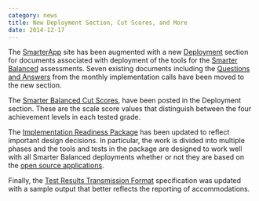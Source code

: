 ```yaml
---
category: news
title: New Deployment Section, Cut Scores, and More
date: 2014-12-17
---
```

The [SmarterApp](http://www.smarterapp.org) site has been augmented with a new [Deployment](http://www.smarterapp.org/deployment.html) section for documents associated with deployment of the tools for the [Smarter Balanced](http://www.smarterbalanced.org) assessments. Seven existing documents including the [Questions and Answers](http://www.smarterapp.org/deployment/QuestionsAndAnswers.html) from the monthly implementation calls have been moved to the new section.

The [Smarter Balanced Cut Scores](http://www.smarterapp.org/deployment/ApprovedCutScores.html), have been posted in the Deployment section. These are the scale score values that distinguish between the four achievement levels in each tested grade.

The [Implementation Readiness Package](http://www.smarterapp.org/specs/ImplementationReadinessPackage.html) has been updated to reflect important design decisions. In particular, the work is divided into multiple phases and the tools and tests in the package are designed to work well with all Smarter Balanced deployments whether or not they are based on the [open source applications](http://www.smarterapp.org/source.html).

Finally, the [Test Results Transmission Format](http://www.smarterapp.org/specs/TestResultsTransmissionFormat.html) specification was updated with a sample output that better reflects the reporting of accommodations.